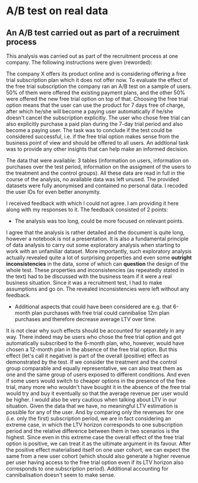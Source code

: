# A/B test on real data
An A/B test carried out as part of a recruiment process
-------------------------------------------------------

This analysis was carried out as part of the recruitment process at one company. The following instructions were given (reworded):

The company X offers its product online and is considering offering a free trial subscription plan which it does not offer now. To evaluate the effect of the free trial subscription the company ran an A/B test on a sample of users. 50% of them were offered the existing payment plans, and the other 50% were offered the new free trial option on top of that. Choosing the free trial option means that the user can use the product for 7 days free of charge, after which he/she will become a paying user automatically if he/she doesn't cancel the subscription explicitly. The user who chose free trial can also explicitly purchase a paid plan during the 7-day trial period and also become a paying user. The task was to conclude if the test could be considered successful, i.e. if the free trial option makes sense from the business point of view and should be offered to all users. An addtional task was to provide any other insights that can help make an informed decision.

The data that were available: 3 tables (information on users, information on purchases over the test period, information on the assigment of the users to the treatment and the control groups). All these data are read in full in the course of the analysis, no available data was left unused. The provided datasets were fully anonymised and contained no personal data. I recoded the user IDs for even better anonymity.

I received feedback with which I could not agree. I am providing it here along with my responses to it. The feedback consisted of 2 points:

- The analysis was too long, could be more focused on relevant points. 

I agree that the analysis is rather detailed and the document is quite long, however a notebook is not a presentation. It is also a fundamental principle of data analysis to carry out some exploratory analysis when starting to work with an unfamiliar dataset. More importantly, such exploratory analysis actually revealed quite a lot of surprising properties and even some **outright inconsistencies** in the data, some of which can **question** the design of the whole test. These properties and inconsistencies (as repeatedly stated in the text) had to be discussed with the business team if it were a real business situation. Since it was a recruitment test, I had to make assumptions and go on. The revealed inconsistencies were left without any feedback.

- Additional aspects that could have been considered are e.g. that 6-month plan purchases with free trial could cannibalise 12m plan purchases and therefore decrease average LTV over time. 

It is not clear why such effects should be accounted for separately in any way. There indeed may be users who chose the free trial option and got automatically subscribed to the 6-month plan, who, however, would have chosen a 12-month plan in the absence of the free trial option. But this effect (let's call it negative) is part of the overall (positive) effect as demonstrated by the test. If we consider the treatment and the control group comparable and equally representative, we can also treat them as one and the same group of users exposed to different conditions. And even if some users would switch to cheaper options in the presence of the free trial, many more who wouldn't have bought it in the absence of the free trial would try and buy it eventually so that the average revenue per user would be higher.
I would also be very cautious when talking about LTV in our situation. Given the data that we have, no meaningful LTV estimation is possible for any of the user. And by comparing only the revenues for one (i.e. only the first) subscription period, we are in fact considering an extreme case, in which the LTV horizon corresponds to one subscription period and the relative difference between them in two scenarios is the highest. Since even in this extreme case the overall effect of the free trial option is positive, we can treat it as the ultimate argument in its favour. After the positive effect materialised itself on one user cohort, we can expect the same from a new user cohort (which should also generate a higher revenue per user having access to the free trial option even if its LTV horizon also corresponds to one subscription period). Additional accounting for cannibalisation doesn't seem to make sense.
